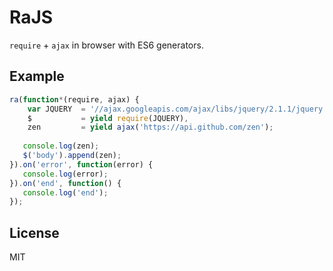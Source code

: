 # RaJS

`require` + `ajax` in browser with ES6 generators.

## Example

```js
ra(function*(require, ajax) {
    var JQUERY  = '//ajax.googleapis.com/ajax/libs/jquery/2.1.1/jquery.min.js',
    $           = yield require(JQUERY),
    zen         = yield ajax('https://api.github.com/zen');
   
   console.log(zen);
   $('body').append(zen);
}).on('error', function(error) {
   console.log(error);
}).on('end', function() {
   console.log('end');
});
```

## License

MIT
